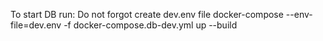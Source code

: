 To start DB run:
Do not forgot create dev.env file
docker-compose --env-file=dev.env -f docker-compose.db-dev.yml up --build
